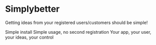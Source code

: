 # Simplybetter

Getting ideas from your registered users/customers should be simple!

Simple install
Simple usage, no second registration
Your app, your user, your ideas, your control


